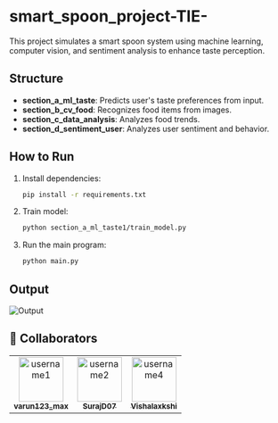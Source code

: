 # smart_spoon_project-TIE-
This project simulates a smart spoon system using machine learning, computer vision, and sentiment analysis to enhance taste perception.

## Structure
- **section_a_ml_taste**: Predicts user's taste preferences from input.
- **section_b_cv_food**: Recognizes food items from images.
- **section_c_data_analysis**: Analyzes food trends.
- **section_d_sentiment_user**: Analyzes user sentiment and behavior.

## How to Run
1. Install dependencies:
   ```bash
   pip install -r requirements.txt
   ```
2. Train model:
   ```bash
   python section_a_ml_taste1/train_model.py
   ```
3. Run the main program:
   ```bash
   python main.py
   ```

## Output
![Output](https://github.com/user-attachments/assets/0c180235-aa8c-423e-9b9d-22509e272316)

## 👥 Collaborators

<table>
  <tr>
    <td align="center">
      <a href="https://github.com/varun123_max">
        <img src="https://github.com/username1.png" width="80px;" alt="username1"/>
        <br />
        <sub><b>varun123_max</b></sub>
      </a>
    </td>
    <td align="center">
      <a href="https://github.com/SurajD07">
        <img src="https://github.com/username2.png" width="80px;" alt="username2"/>
        <br />
        <sub><b>SurajD07</b></sub>
      </a>
    </td>
    <td align="center">
      <a href="https://github.com/Vishalaxkshi">
        <img src="https://github.com/username4.png" width="80px;" alt="username4"/>
        <br />
        <sub><b>Vishalaxkshi</b></sub>
      </a>
    </td>
  </tr>
</table>
